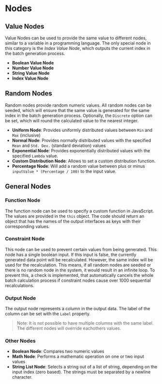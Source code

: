 # Nodes

## Value Nodes
Value Nodes can be used to provide the same value to different nodes, similar to a variable in a programming language. The only special node in this category is the *Index Value Node*, which outputs the current index in the batch generation process.

* **Boolean Value Node**
* **Number Value Node**
* **String Value Node**
* **Index Value Node**

## Random Nodes
Random nodes provide random numeric values. All random nodes can be seeded, which will ensure that the same value is generated for the same index in the batch generation process. Optionally, the `Discrete` option can be set, which will round the calculated value to the nearest integer.

* **Uniform Node**: Provides uniformly distributed values between `Min` and `Max` (inclusive)
* **Normal Node**: Provides normally distributed values with the specified `Mean` and `Std. Dev.` (standard deviation) values
* **Exponential Node**: Provides exponentially distributed values with the specified `Lambda` value.
* **Custom Distribution Node**: Allows to set a custom distribution function.
* **Percentage Node**: Will add a random value between plus or minus `inputValue * (Percentage / 100)` to the input value.

## General Nodes

### Function Node
The function node can be used to specify a custom function in JavaScript. The values are provided in the `this` object. The code should return an object that has the names of the output interfaces as keys with their corresponding values.

### Constraint Node
This node can be used to prevent certain values from being generated. This node has a single boolean input. If this input is false, the currently generated data point will be recalculated. However, the same index will be used for the recalculation. This means, if all random nodes are seeded or there is no random node in the system, it would result in an infinite loop. To prevent this, a check is implemented, that automatically cancels the whole batch calculation process if constraint nodes cause over 1000 sequential recalculations.

### Output Node
The output node represents a column in the output data. The label of the column can be set with the `Label` property.
> Note: It is not possible to have multiple columns with the same label. The different nodes will override eachothers values.

### Other Nodes
* **Boolean Node**: Compares two numeric values
* **Math Node**: Performs a mathematic operation on one or two input values
* **String List Node**: Selects a string out of a list of string, depending on the input index (zero based). The strings must be separated by a newline character.
